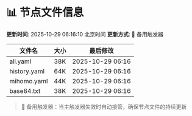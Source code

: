 # 📊 节点文件信息

**更新时间**: 2025-10-29 06:16:10 北京时间
**更新方式**: 🔄 备用触发器

| 文件名 | 大小 | 最后修改 |
|--------|------|----------|
| all.yaml | 38K | 2025-10-29 06:16 |
| history.yaml | 64K | 2025-10-29 06:16 |
| mihomo.yaml | 44K | 2025-10-29 06:16 |
| base64.txt | 38K | 2025-10-29 06:16 |

> 🔄 备用触发器：当主触发器失效时自动接管，确保节点文件的持续更新
